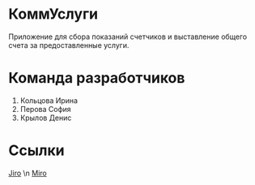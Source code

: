 # КоммУслуги
Приложение для сбора показаний счетчиков и выставление общего счета за предоставленные услуги.
# Команда разработчиков
1. Кольцова Ирина
2. Перова София
3. Крылов Денис
# Ссылки
<a href="https://tp-task-manager.atlassian.net/jira/software/projects/T12/boards/1)">Jiro</a> \n
<a href="https://miro.com/app/board/uXjVPhwKcxY=/?share_link_id=3595978674481)">Miro</a> 

